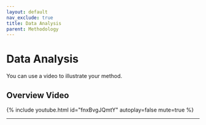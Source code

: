 ```yaml
---
layout: default
nav_exclude: true
title: Data Analysis
parent: Methodology
---
```


# Data Analysis

You can use a video to illustrate your method.

## Overview Video

{% include youtube.html id="fnxBvgJQmtY" autoplay=false mute=true %}

---
